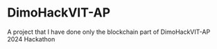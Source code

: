 # DimoHackVIT-AP
A project that I have done only the blockchain part of DimoHackVIT-AP 2024 Hackathon 
